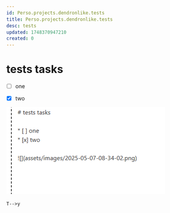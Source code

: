 ```yaml
---
id: Perso.projects.dendronlike.tests
title: Perso.projects.dendronlike.tests
desc: tests
updated: 1748370947210
created: 0
---
```

# tests tasks

* [ ] one
* [x] two



![](assets/images/2025-05-07-08-35-31.png)


```mermaid
T-->y
```
